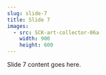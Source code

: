 ```yaml
---
slug: slide-7
title: Slide 7
images:
  - src: SCK-art-collector-06a
    width: 900
    height: 600
---
```

Slide 7 content goes here.
